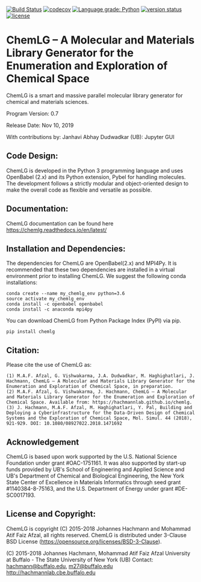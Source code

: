[![Build Status](https://travis-ci.org/hachmannlab/chemlg.svg?branch=master)](https://travis-ci.org/hachmannlab/chemlg)
[![codecov](https://codecov.io/gh/hachmannlab/chemlg/branch/master/graph/badge.svg)](https://codecov.io/gh/hachmannlab/chemlg)
[![Language grade: Python](https://img.shields.io/lgtm/grade/python/g/hachmannlab/chemml.svg?logo=lgtm&logoWidth=18)](https://lgtm.com/projects/g/hachmannlab/chemlg/context:python)
[![version status](http://img.shields.io/pypi/v/chemml.svg?style=flat)](https://pypi.python.org/pypi/chemlg)
[![license](http://img.shields.io/badge/license-BSD-blue.svg?style=flat)](https://github.com/hachmannlab/chemlg/blob/master/LICENSE)
# ChemLG – A Molecular and Materials Library Generator for the Enumeration and Exploration of Chemical Space
ChemLG is a smart and massive parallel molecular library generator for chemical and materials sciences.

Program Version: 0.7

Release Date: Nov 10, 2019

With contributions by:
Janhavi Abhay Dudwadkar (UB): Jupyter GUI

## Code Design:
ChemLG is developed in the Python 3 programming language and uses OpenBabel (2.x) and its Python extension, Pybel for handling molecules. The development follows a strictly modular and object-oriented design to make the overall code as flexible and versatile as possible.

## Documentation:
ChemLG documentation can be found here https://chemlg.readthedocs.io/en/latest/

## Installation and Dependencies:
The dependencies for ChemLG are OpenBabel(2.x) and MPI4Py. It is recommended that these two dependencies are installed in a virtual environment prior to installing ChemLG. We suggest the following conda installations:


    conda create --name my_chemlg_env python=3.6
    source activate my_chemlg_env
    conda install -c openbabel openbabel
    conda install -c anaconda mpi4py
    
You can download ChemLG from Python Package Index (PyPI) via pip. 

    pip install chemlg



## Citation:
Please cite the use of ChemLG as:


    (1) M.A.F. Afzal, G. Vishwakarma, J.A. Dudwadkar, M. Haghighatlari, J. Hachmann, ChemLG – A Molecular and Materials Library Generator for the Enumeration and Exploration of Chemical Space, in preparation.
    (2) M.A.F. Afzal, G. Vishwakarma, J. Hachmann, ChemLG – A Molecular and Materials Library Generator for the Enumeration and Exploration of Chemical Space. Available from: https://hachmannlab.github.io/chemlg. 
    (3) J. Hachmann, M.A.F. Afzal, M. Haghighatlari, Y. Pal, Building and Deploying a Cyberinfrastructure for the Data-Driven Design of Chemical Systems and the Exploration of Chemical Space, Mol. Simul. 44 (2018), 921-929. DOI: 10.1080/08927022.2018.1471692

## Acknowledgement
ChemLG is based upon work supported by the U.S. National Science Foundation under grant #OAC-1751161. It was also supported by start-up funds provided by UB's School of Engineering and Applied Science and UB's Department of Chemical and Biological Engineering, the New York State Center of Excellence in Materials Informatics through seed grant #1140384-8-75163, and the U.S. Department of Energy under grant #DE-SC0017193.

## License and Copyright:
ChemLG is copyright (C) 2015-2018 Johannes Hachmann and Mohammad Atif Faiz Afzal, all rights reserved. 
ChemLG is distributed under 3-Clause BSD License (https://opensource.org/licenses/BSD-3-Clause).

(C) 2015-2018 Johannes Hachmann, Mohammad Atif Faiz Afzal
University at Buffalo - The State University of New York (UB)
Contact: hachmann@buffalo.edu, m27@buffalo.edu
http://hachmannlab.cbe.buffalo.edu
